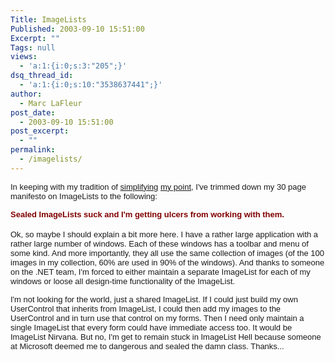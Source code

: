```yaml
---
Title: ImageLists
Published: 2003-09-10 15:51:00
Excerpt: ""
Tags: null
views:
  - 'a:1:{i:0;s:3:"205";}'
dsq_thread_id:
  - 'a:1:{i:0;s:10:"3538637441";}'
author:
  - Marc LaFleur
post_date:
  - 2003-09-10 15:51:00
post_excerpt:
  - ""
permalink:
  - /imagelists/
---
```

<p><span class=562474515-10092003><font face=Arial size=2>In keeping with my tradition of <a title=http://weblogs.asp.net/mlafleur/posts/4911.aspx href="/mlafleur/posts/4911.aspx">simplifying</a> <a title=http://weblogs.asp.net/mlafleur/posts/8663.aspx href="/mlafleur/posts/8663.aspx">my point</a>, I've trimmed down my 30 page manifesto on ImageLists to the following:</font></span></p>
<div align=left><span class=562474515-10092003><font face=Arial color=#800000 size=2><strong>Sealed ImageLists suck and I'm getting ulcers from working with them. </strong></font></span></div>
<div align=left><span class=562474515-10092003></span>&nbsp;</div>
<div align=left><span class=562474515-10092003></span><span class=562474515-10092003><font face=Arial size=2>Ok, so maybe I should explain a bit more here. I have a rather large application with a rather large number of windows. Each of these windows has a toolbar and menu of some kind. And more importantly, they all use the same collection of images (of the 100 images in my collection, 60% are used in 90% of the windows). </font></span><span class=562474515-10092003><font face=Arial size=2>And thanks to someone on the .NET team, I'm forced to either maintain a separate ImageList for each of my windows or loose all design-time functionality of the ImageList. </font></span></div>
<p><span class=562474515-10092003><font face=Arial size=2>I'm not looking for the world, just a shared ImageList. If I could just build my own UserControl that inherits from ImageList, I could then add my images to the UserControl and in turn use that control on my forms. Then I need only maintain a single ImageList that every form could have immediate access too. It would be ImageList Nirvana. But no, I'm get to remain stuck in ImageList Hell because someone at Microsoft deemed me to dangerous and sealed the damn class. Thanks...</font></span></p>